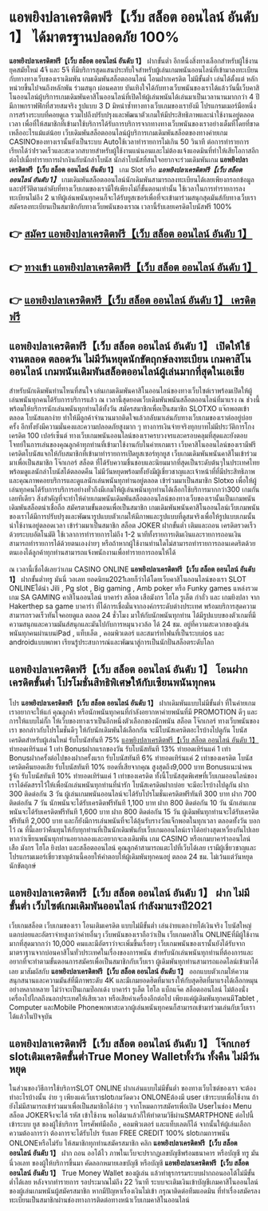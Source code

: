 # แอพยิงปลาเครดิตฟรี【เว็บ สล็อต ออนไลน์ อันดับ 1】  ได้มาตรฐานปลอดภัย 100%

**แอพยิงปลาเครดิตฟรี【เว็บ สล็อต ออนไลน์ อันดับ 1】** ฝากขั้นต่ำ  อีกหนึ่งสิ่งทางเลือกสำหรับผู้ใช้งานยุคสมัยใหม่ 4จี และ 5จี ที่มีบริการสุดแสนประทับใจสำหรับผู้เล่นเกมพนันออนไลน์ที่เข้ามาลงทะเบียนกับทางทางเว็บของเราเดิมพัน เกมเดิมพันสล็อตออนไลน์ โอนฝากเครดิต ไม่มีขั้นต่ำ เล่นได้ตั้งแต่ หลักหน่วยขึ้นไปจนถึงหลักพัน ร่วมสนุก ผ่อนคลาย บันเทิงใจได้กับทางเว็บพนันของเราได้แล้ววันนี้เว็บคาสิโนออนไลน์ผู้บริการเกมเดิมพันคาสิโนออนไลน์ที่เปิดให้ผู้เล่นพนันได้เล่นมาเป็นเวลานานมากกว่า 4 ปี มีภาพกราฟฟิกที่สวยสมจริง รูปแบบ 3 D
มิหนำซ้ำทางทางเว็บเกมของเรายังมี โปรแกรมเมอร์มือหนึ่งการสร้างระบบที่คอยดูเล  รวมไปถึงปรับปรุงและพัฒนาตัวเกมให้มีประสิทธิภาพและน่าใช้งานอยู่ตลอดเวลา เพื่อที่ให้สมาชิกที่เข้ามาใช้บริการได้รับการบริการจากทางทางเว็บพนันของเราอย่างเต็มที่โดยที่ขาดเหลืออะไรแม้แต่น้อย เว็บเดิมพันสล็อตออนไลน์ผู้บริการเกมเดิมพันสล็อตของทางค่ายเกม CASINOของทางเรานั้นยังเป็นระบบ Autoใช้เวลาทำรายการไม่เกิน 50 วินาที ต่อการทำรายการ เรียกได้ว่าIรวดเร็วและสะดวกสบายสำหรับผู้ใช้งานแน่นอนและไม่ต้องแจ้งแอดมินที่ทำให้เสียโอกาสอีกต่อไปเมื่อทำรายการฝากงินกับนักล่าโบนัส
นักล่าโบนัสที่สนใจอยากจะร่วมเดิมพันเกม **แอพยิงปลาเครดิตฟรี【เว็บ สล็อต ออนไลน์ อันดับ 1】** เกม Slot  หรือ ***แอพยิงปลาเครดิตฟรี【เว็บ สล็อต ออนไลน์ อันดับ 1】*** เกมเดิมพันสล็อตออนไลน์นักเดิมพันสามารถลงทะเบียนได้เลยเพียงกรอกข้อมูลและปรัวัติตามลำดับที่ทางเว็บเกมของเรามีให้เพียงไม่กี่ขั้นตอนเท่านั้น ใช้เวลาในการทำรายการลงทะเบียนไม่ถึง 2 นาทีผู้เล่นพนันทุกคนก็จะได้รับยูสเซอร์เพื่อที่จะเข้ามาร่วมสนุกสุดมันส์กับทางเว็บเราสมัครลงทะเบียนเป็นสมาชิกกับทางเว็บพนันของเราณ เวลานี้รับเลยเครดิตโบนัสฟรี 100%

## 👉 [สมัคร แอพยิงปลาเครดิตฟรี【เว็บ สล็อต ออนไลน์ อันดับ 1】](https://archa888.com/)
## 👉 [ทางเข้า แอพยิงปลาเครดิตฟรี【เว็บ สล็อต ออนไลน์ อันดับ 1】](https://archa888.com/)
## 👉 [แอพยิงปลาเครดิตฟรี【เว็บ สล็อต ออนไลน์ อันดับ 1】 เครดิตฟรี](https://archa888.com/)

## แอพยิงปลาเครดิตฟรี【เว็บ สล็อต ออนไลน์ อันดับ 1】 เปิดให้ใช้งานตลอด ตลอดวัน ไม่มีวันหยุดนักขัตฤกษ์ลงทะเบียน เกมคาสิโนออนไลน์ เกมพนันเดิมพันสล็อตออนไลน์ผู้เล่นมากที่สุดในเอเชีย

สำหรับนักเดิมพันท่านไหนที่สนใจ เล่นเกมเดิมพันคาสิโนออนไลน์ของทางเว็บไซต์เราพร้อมเปิดให้ผู้เล่นพนันทุกคนได้รับการบริการแล้ว ณ เวลานี้สุดยอดเว็บเดิมพันพนันสล็อตออนไลน์ที่มาแรง ณ ช่วงนี้ พร้อมให้บริการนักเล่นพนันทุกท่านได้ทั้งวัน สมัครสมาชิกเพื่อเป็นสมาชิก SLOTXO แจ๊กพอตเข้าตลอด โบนัสแตกง่าย ทำให้มีลูกค้าจำนวนมากติดใจแล้วกลับมาเล่นกับทางเว็บเกมของเราต่ออยู่บ่อยครั้ง อีกทั้งยังมีความมั่นคงและความปลอดภัยสูงมาก ๆ ทางการเงินจ่ายจริงทุกบาทไม่มีประวัติการโกงเครดิต 100 เปอร์เซ็นต์ ทางเว็บเกมพนันออนไลน์ของเราครบวงจรและครอบคลุมที่สุดและยังตอบโจทย์ในการเล่นของคุณลูกค้าทุกท่านที่เข้ามาใช้งานกับในค่ายเกมเรา
เว็บคาสิโนออนไลน์ของเรามีฟรีเครดิตโบนัสแจกให้กับสมาชิกที่เข้ามาทำรายการเปิดยูสเซอร์ทุกยูส เว็บเกมเดิมพันพนันคาสิโนเข้าร่วมมาเพื่อเป็นสมาชิก โจ๊กเกอร์ สล็อต ที่ได้รับความชื่นชอบและนิยมมากที่สุดเป็นระดับต้นๆในประเทศไทย พร้อมดูแลนักล่าโบนัสได้ตลอดคืน ไม่มีวันหยุดพร้อมทั้งยังมีผู้เชี่ยวชาญและเจ้าหน้าที่ที่มีประสิทธิภาพและคุณภาพคอยบริการและดูแลนักเล่นพนันทุกท่านอยู่ตลอด เข้าร่วมมาเป็นสมาชิก Slotxo เพื่อให้ผู้เล่นทุกคนได้รับการบริการอย่างทั่วถึงมีเกมให้ผู้เล่นพนันทุกท่านได้เลือกใช้บริการมากกว่า300 เกมกันเลยทีเดียว
สิ่งสำคัญที่จะทำให้ค่ายเกมพนันเดิมพันสล็อตออนไลน์ของทางเว็บของเรานั้นเป็นเกมพนันเดิมพันสล็อตน่าเชื่อถือ สมัครตามขั้นตอนเพื่อเป็นสมาชิก  เกมเดิมพันพนันคาสิโนออนไลน์เว็บเกมพนันของเราได้มีการปรับปรุงและพัฒนารูปแบบตัวเกมให้มีภาพและรูปแบบที่ดูสมจริงเพื่อให้รูปแบบเกมนั้นน่าใช้งานอยู่ตลอดเวลา เข้าร่วมมาเป็นสมาชิก สล็อต JOKER ฝากขั้นต่ำ เติมและถอน เครดิตรวดเร็วด้วยระบบอัตโนมัติ ใช้เวลาการทำรายการไม่ถึง 1-2 นาทีทั้งรายการเติมเงินและรายการถอนเงินสามารถทำรายการได้ด้วยตนเองง่ายๆ หรือถ้าหากผู้ใช้งานท่านใดไม่สามารถทำรายการถอนเคดริตด้วยตนเองได้ลูกค้าทุกท่านสามารถแจ้งพนักงานเพื่อทำรายการถอนให้ได้

ณ เวลานี้เชื่อได้เลยว่าเกม CASINO ONLINE **แอพยิงปลาเครดิตฟรี【เว็บ สล็อต ออนไลน์ อันดับ 1】** ฝากขั้นต่ำทรู มันนี่ วอเลท ยอดนิยม2021เลยก็ว่าได้โดยเว็บคาสิโนออนไลน์ของเรา SLOT ONLINEได้นำ  Jili , Pg slot , Big gaming , Amb poker หรือ Funky games แหล่งรวมเกม SA GAMING คาสิโนออนไลน์ บาคาร่า สล็อต เสือมังกร ไฮโล รูเล็ต กำถั่ว และ เกมยิงปลา จาก Hakerthep sa game บาคาร่า ที่ได้การเชื่อมั่นจากองค์กรระดับต่างประเทศ พร้อมบริการสุดความสามารถรวดเร็วทันใจคอยดูแล ตลอด 24 ชั่วโมง มาให้กับนักพนันทุกท่าน ได้มีรูปแบบของตัวเกมที่มีความสนุกและความมันส์สนุกและมันไปกับการหมุนวงวล้อ ได้ 24 ชม. อยู่ที่ความสะดวกของผู้เล่นพนันทุกคนผ่านบนiPad , แท็บเล็ต , คอมพิวเตอร์ และสมาร์ทโฟนที่เป็นระบบios และ androidแบบพกพา เรียนรู้ประสบการณ์และพัฒนาสู่การเป็นนักปั่นสล็อตระดับโลก

## แอพยิงปลาเครดิตฟรี【เว็บ สล็อต ออนไลน์ อันดับ 1】 โอนฝากเครดิตขั้นต่ำ โปรโมชั่นสิทธิพิเศษให้กับเซียนพนันทุกคน

โปร **แอพยิงปลาเครดิตฟรี【เว็บ สล็อต ออนไลน์ อันดับ 1】** ฝากเดิมพันแบบไม่มีขั้นต่ำ ที่ในค่ายเกมเราอยากจะให้แก่  คุณลูกค้า หรือนักพนันทุกคนที่กำลังอยากหาค่ายพนันที่มี  PROMOTION ดีๆ และการให้แบบไม่กั๊ก ให้เว็บของทางเราเป็นอีกหนึ่งตัวเลือกของนักพนัน สล็อต โจ๊กเกอร์ ทางเว็บพนันของเรา ขอกล่าวกับโปรโมชั่นดีๆ ให้กับนักเดิมพันได้เลือกกัน จะมีโบนัสเครดิตอะไรบ้างไปดูกัน
โบนัสเครดิตสำหรับผู้เล่นใหม่ รับโบนัสทันที 75% [แอพยิงปลาเครดิตฟรี【เว็บ สล็อต ออนไลน์ อันดับ 1】](https://archa888.com/) ทำยอดเทิร์นแค่ 1 เท่า
Bonusฝากแรกของวัน รับโบนัสทันที 13% ทำยอดเทิร์นแค่ 1 เท่า
Bonusฝากครั้งต่อไปของฝากครั้งแรก รับโบนัสทันที 6% ทำยอดเทิร์นแค่ 2 เท่าของเครดิต
โบนัสเครดิตคืนยอดเสีย รับโบนัสทันที 10% ยอดที่เสียจากคุณ สูงสุดถึง9,000 บาท
Bonusแนะนำคนรู้จัก รับโบนัสทันที 10% ทำยอดเทิร์นแค่ 1 เท่าของเครดิต
ทั้งนี้โบนัสสุดพิเศษที่เว็บเกมออนไลน์ของเราได้คัดสรรไว้ให้เพื่อนักเล่นพนันทุกท่านที่น่ารัก โบนัสเครดิตฝากบ่อย จะมีอะไรบ้างไปดูกัน
ฝาก 300 ติดต่อกัน 3 วัน ผู้เล่นเกมพนันออนไลน์จะได้รับโปรโมชั่นเครดิตฟรีทันที 300 บาท
ฝาก 700 ติดต่อกัน 7 วัน นักพนันจะได้รับเครดิตฟรีทันที 1,100 บาท
ฝาก 800 ติดต่อกัน 10 วัน นักเล่นเกมพนันจะได้รับเครดิตฟรีทันที 1,600 บาท
ฝาก 800 ติดต่อกัน 15 วัน ผู้เดิมพันทุกท่านจะได้รับเครดิตฟรีทันที 2,000 บาท
และก็ยังมีการเล่นพนันที่จะได้ลุ้นรับรางวัลแจ็กพอตในทุกเวลา ตลอดทั้งวัน บอกไว้ ณ ที่นี้เลยว่าคืนทุนให้กับทุกท่านที่เป็นนักเดิมพันกับเว็บเกมออนไลน์เราได้อย่างสุดเหวี่ยงกันไปเลย หากว่าเซียนพนันทุกท่านอยากลองและอยากจะลงเดิมพัน เกม CASINO หรือเกมบาคาร่าออนไลน์ เสือ มังกร ไฮโล ยิงปลา และสล็อตออนไลน์ คุณลูกค้าสามารถแตะไปที่เว็บได้เลย เรามีผู้เชี่ยวชาญและโปรแกรมเมอร์เชี่ยวชาญด้านนี้คอยให้คำตอบให้ผู้เดิมพันทุกคนอยู่ ตลอด 24 ชม. ไม่เว้นแต่วันหยุดนักขัตฤกษ์

## แอพยิงปลาเครดิตฟรี【เว็บ สล็อต ออนไลน์ อันดับ 1】 ฝาก ไม่มีขั้นต่ำ  เว็บไซต์เกมเดิมพันออนไลน์ กำลังมาแรงปี2021

เว็บเกมสล็อต เว็บเกมของเรา โอนเติมเครดิต แบบไม่มีขั้นต่ำ เล่นง่ายแตกง่ายได้เงินจริง โบนัสใหญ่แตกบ่อยและอัตราจ่ายสูงกว่าค่ายอื่นๆ เว็บพนันของเราถือว่าเป็น เว็บเกมคาสิโน ONLINEที่มีผู้ใช้งานมากที่สุดมากกว่า 10,000 คนและมีอัตราว่าจะเพิ่มขึ้นเรื่อยๆ เว็บเกมพนันของเรานั้นยังได้รับจากมาตราฐานจากบ่อนคาสิโนทั่วประเทศในเรื่องของการพนัน สำหรับนักเล่นพนันทุกท่านที่ต้องการและอยากที่จะทำตามขั้นตอนการสมัครเพื่อเป็นสมาชิกกับเว็บเรา ผู้เดิมพันทุกท่านสามารถแอดไลน์เข้ามาได้เลย
	มาสัมผัสกับ **แอพยิงปลาเครดิตฟรี【เว็บ สล็อต ออนไลน์ อันดับ 1】** ออกแบบตัวเกมให้ความสนุกสนานและความมันส์ที่มีภาพระดับ 4K และมีเกมยอดฮิตที่มาแรงให้กับสุดฮิตที่มาแรงได้เลือกหมุนอย่างหลากหลาย  ไม่ว่าจะเป็นเกมป๊อกเด้ง บาคาร่า รูเล็ต ไฮโล แบ็กแจ๊ค สล็อตออนไลน์ ไม่ต้องนั่งเครื่องไปไกลถึงนอกประเทศให้เสียเวลา หรือเสียค่าเครื่องอีกต่อไป เพียงแค่ผู้เดิมพันทุกคนมีTablet , Computer และMobile Phoneพกพาสะดวกผู้เล่นพนันทุกคนก็สามารถเข้ามาร่วมเล่นกับเว็บเราได้แล้วในปัจจุบัน

## แอพยิงปลาเครดิตฟรี【เว็บ สล็อต ออนไลน์ อันดับ 1】 โจ๊กเกอร์ slotเติมเครดิตขั้นต่ำTrue Money Walletทั้งวัน ทั้งคืน ไม่มีวันหยุด

ในส่วนของวิธีการใช้บริการSLOT ONLINE ฝากเล่นแบบไม่มีขั้นต่ำ ของทางเว็บไซต์ของเรา จะต้องทำอะไรบ้างนั้น ง่าย ๆ เพียงแค่เว็บเราslotเกมวัดดวง ONLONEต้องมี user เข้าระบบเพื่อใช้งาน ถ้ายังไม่มีสามารถเข้าร่วมมาเพื่อเป็นสมาชิกได้ง่าย ๆ จากโหมดการสมัครเพื่อเปิด Userในช่อง Menu สล็อต JOKERจึงจะได้ รหัส เข้าใช้งาน พอได้มาแล้วก็ให้ทำตามวิธีผ่านSMARTPHONE ต่อไปนี้
เข้าระบบ ยูส  ของผู้ใช้บริการ โทรศัพท์มือถือ , คอมพิวเตอร์ และแท็บเลตก็ได้
จากนั้นให้ผู้เล่นเลือกความต้องการว่า ต้องการจะได้รับโปร รับเลย FREE CREDIT 100% slotเกมการพนัน ONLONEหรือไม่รับ
ให้สมาชิกทุกท่านสมัครสมาชิก คลิก **แอพยิงปลาเครดิตฟรี【เว็บ สล็อต ออนไลน์ อันดับ 1】** ฝาก ถอน ออโต้ไว ภาพในเว็บจะปรากฏเลขบัญชีพร้อมธนาคาร หรือบัญชี ทรู มันนี่วอเลท ของผู้ให้บริการขึ้นมา
คัดลอกหมายเลขบัญชี หรือบัญชี **แอพยิงปลาเครดิตฟรี【เว็บ สล็อต ออนไลน์ อันดับ 1】** True Money Wallet ของผู้เล่น แล้วทำธุรกรรมระบบฝากถอนออโต้ไม่มีขั้นต่ำได้เลย
หลังจากทำรายการ รอประมาณไม่ถึง 22 วินาที ระบบจะเติมเงินเข้าบัญชีเกมคาสิโนออนไลน์ของผู้เล่นเกมพนันผู้สมัครสมาชิก
หากมีปัญหาเรื่องเงินไม่เข้า กรุณาติดต่อทีมแอดมิน ที่ทำเรื่องสมัครลงทะเบียนเป็นสมาชิกผ่านช่องทางการติดต่อทางหน้าเว็บเกมคาสิโนออนไลน์


